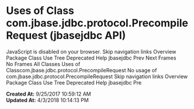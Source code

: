 # Uses of Class com.jbase.jdbc.protocol.PrecompileRequest (jbasejdbc   API)

JavaScript is disabled on your browser. Skip navigation links Overview Package Class Use Tree Deprecated Help jbasejdbc Prev Next Frames No Frames All Classes Uses of Classcom.jbase.jdbc.protocol.PrecompileRequest No usage of com.jbase.jdbc.protocol.PrecompileRequest Skip navigation links Overview Package Class Use Tree Deprecated Help jbasejdbc Pre  

**Created At:** 9/25/2017 10:59:12 AM  
**Updated At:** 4/3/2018 10:14:13 PM  

